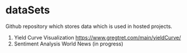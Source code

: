 # dataSets
Github repository which stores data which is used in hosted projects.

1) Yield Curve Visualization https://www.gregtret.com/main/yieldCurve/
2) Sentiment Analysis World News (in progress)
